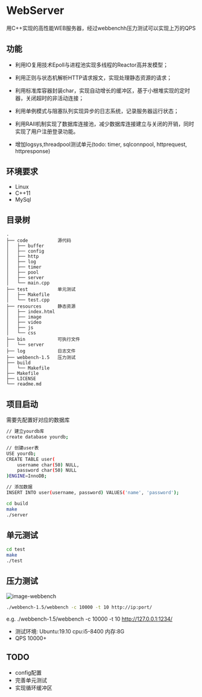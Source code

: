 # WebServer
用C++实现的高性能WEB服务器，经过webbenchh压力测试可以实现上万的QPS

## 功能
* 利用IO复用技术Epoll与进程池实现多线程的Reactor高并发模型；
* 利用正则与状态机解析HTTP请求报文，实现处理静态资源的请求；
* 利用标准库容器封装char，实现自动增长的缓冲区，基于小根堆实现的定时器，关闭超时的非活动连接；
* 利用单例模式与阻塞队列实现异步的日志系统，记录服务器运行状态；
* 利用RAII机制实现了数据库连接池，减少数据库连接建立与关闭的开销，同时实现了用户注册登录功能。

* 增加logsys,threadpool测试单元(todo: timer, sqlconnpool, httprequest, httpresponse) 

## 环境要求
* Linux
* C++11
* MySql

## 目录树
```
.
├── code           源代码
│   ├── buffer
│   ├── config
│   ├── http
│   ├── log
│   ├── timer
│   ├── pool
│   ├── server
│   └── main.cpp
├── test           单元测试
│   ├── Makefile
│   └── test.cpp
├── resources      静态资源
│   ├── index.html
│   ├── image
│   ├── video
│   ├── js
│   └── css
├── bin            可执行文件
│   └── server
├── log            日志文件
├── webbench-1.5   压力测试
├── build          
│   └── Makefile
├── Makefile
├── LICENSE
└── readme.md
```


## 项目启动
需要先配置好对应的数据库
```bash
// 建立yourdb库
create database yourdb;

// 创建user表
USE yourdb;
CREATE TABLE user(
    username char(50) NULL,
    password char(50) NULL
)ENGINE=InnoDB;

// 添加数据
INSERT INTO user(username, password) VALUES('name', 'password');
```

```bash
cd build
make
./server
```

## 单元测试
```bash
cd test
make
./test
```

## 压力测试
![image-webbench](https://github.com/markparticle/WebServer/blob/master/readme.assest/%E5%8E%8B%E5%8A%9B%E6%B5%8B%E8%AF%95.png)
```bash
./webbench-1.5/webbench -c 10000 -t 10 http://ip:port/
```
e.g.
./webbench-1.5/webbench -c 10000 -t 10 http://127.0.0.1:1234/


* 测试环境: Ubuntu:19.10 cpu:i5-8400 内存:8G 
* QPS 10000+

## TODO
* config配置
* 完善单元测试
* 实现循环缓冲区


